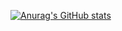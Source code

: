 [![Anurag's GitHub stats](https://github-readme-stats.vercel.app/api?username=ks1g16)](https://github.com/ks1g16/github-readme-stats)

<!--
**ks1g16/ks1g16** is a ✨ _special_ ✨ repository because its `README.md` (this file) appears on your GitHub profile.

Here are some ideas to get you started:

- 🔭 I’m currently working on ...
- 🌱 I’m currently learning ...
- 👯 I’m looking to collaborate on ...
- 🤔 I’m looking for help with ...
- 💬 Ask me about ...
- 📫 How to reach me: ...
- 😄 Pronouns: ...
- ⚡ Fun fact: ...
-->
